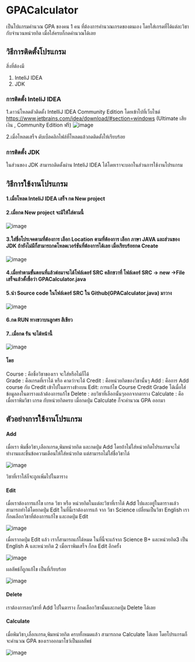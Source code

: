 # GPACalculator
เป็นโปแกรมคำนวณ GPA ของคน 1 คน ที่ต้องการคำนวณเกรดของตนเอง โดยใส่เกรดที่ได้แต่ละวิชากับจำนวนหน่วยกิต เมื่อใส่ครบก็กดคำนวณได้เลย
## วิธีการติดตั้งโปรแกรม 
สิ่งที่ต้องมี 
1. InteliJ IDEA
2. JDK


### การติดตั้ง InteliJ IDEA
1.ดาวน์โหลดตัวติดตั้ง IntelliJ IDEA Community Edition โดยเข้าไปที่เว็บไซต์
https://www.jetbrains.com/idea/download/#section=windows (Ultimate เสียเงิน , Community Edition ฟรี)
![image](https://user-images.githubusercontent.com/127968005/229813739-0d8bfa52-3a39-4197-b213-3a1ac4ab6120.png)

2.เมื่อโหลดเสร็จ ดับเบิ้ลคลิกไฟล์ที่โหลดแล้วกดติดตั้งให้เรียบร้อย

### การติดตั้ง JDK
ในส่วนของ JDK สามารถติดตั้งผ่าน InteliJ IDEA ได้โดยเราจะบอกในส่วนการใช้งานโปรแกรม


## วิธีการใช้งานโปรแกรม 
#### 1.เมื่อโหลด InteliJ IDEA เสร็จ กด New project
#### 2.เมื่อกด New project จะมีให้ใส่ตามนี้
![image](https://user-images.githubusercontent.com/127968005/229815643-f0428cdc-a1b5-4be5-a84b-358dd191559c.png)
#### 3.ใส่ชื่อโปรเจคตามที่ต้องการ เลือก Location ตามที่ต้องการ เลือก ภาษา JAVA และส่วนของ JDK ถ้ายังไม่มีก็สามารถกดโหลดเวอร์ชันที่ต้องการได้เลย เมื่อเรียบร้อยกด Create
![image](https://user-images.githubusercontent.com/127968005/229815999-9cfd83df-e449-4f9c-9a1d-f6cab8a64a7a.png)
#### 4.เมื่อทำตามขั้นตอนที่แล้วต่อมาจะได้โฟล์เดอร์ SRC คลิกขวาที่ โฟล์เดอร์ SRC -> new ->File เสร็จแล้วตั้งชื่อว่า GPACalculator.java
#### 5.นำ Source code ในโฟล์เดอร์ SRC ใน Github(GPACalculator.java) มาวาง
![image](https://user-images.githubusercontent.com/127968005/229816676-45c4e01c-761b-409e-995d-746e80f89ef8.png)
#### 6.กด RUN ทางขวาบนลูกศร สีเขียว
#### 7..เมื่อกด รัน จะได้หน้านี้
![image](https://user-images.githubusercontent.com/127968005/229816864-6557fd3a-14ef-4c9d-bab2-a279705f9a2e.png)



#### โดย 
Course : คือชื่อวิชาของเรา จะใส่หรือไม่ก็ได้          
Grade : คือเกรดที่เราได้ หรือ คาดว่าจะได้ 
Credit : คือหน่วยกิตของวิชานั้นๆ
Add : คือการ Add course กับ Credit เข้าไปในตารางข้างบน
Edit: การแก้ไข Course Credit Grade ได้เมื่อใส่ข้อมูลลงในตารางแล้วต้องการแก้ไข
Delete : ลบวิชาที่เลือกนั้นๆออกจากตาราง
Calculate : คือเมื่อเราพิมวิชา เกรด กับหน่วยกิตครบ เมื่อกดปุ่ม Calculate ก็จะคำนวณ GPA ออกมา


## ตัวอย่างการใช้งานโปรแกรม
#### Add
เมื่อเรา พิมชื่อวิชา,เลือกเกรด,พิมหน่วยกิต และกดปุ่ม Add โดยถ้าไม่ใส่หน่วยกิตโปรแกรมจะไม่ทำงานและขึ้นข้อความเตือนให้ใส่หน่วยกิต แต่สามารถไม่ใส่ชื่อวิชาได้



![image](https://user-images.githubusercontent.com/127968005/229818094-d1d9a1ef-b7d8-4601-8da6-be6e41948281.png)




วิชาที่เราใส่ก็จะถูกเพิ่มไปในตาราง


#### Edit
เมื่อเราต้องการแก้ไข เกรด วิชา หรือ หน่วยกิตในแต่ละวิชาที่เราได้ Add ไปและอยู่ในตารางแล้ว สามารถทำได้โดยกดปุ่ม Edit
ในที่นี้เราต้องการแก้ จาก วิชา Science เปลี่ยนเป็นวิชา English เราก็กดเลือกวิชาที่ต้องการแก้ไข และกดปุ่ม Edit



![image](https://user-images.githubusercontent.com/127968005/229818828-d13a8340-fbc5-4533-a50e-8b4ee6a7b5aa.png)



เมื่อเรากดปุ่ม Edit แล้ว เราก็สามารถแก้ได้หมด ในที่นี้จะแก้จาก Science B+ และหน่วยกิต3 เป็น English A และหน่วยกิต 2
เมื่อเราพิมเสร็จ ก็กด Edit อีกครั้ง



![image](https://user-images.githubusercontent.com/127968005/229819941-fe309714-9d1e-4c96-b2db-1c8f4a7d6880.png)




ผลลัพธ์ก็ถูกแก้ไข เป็นที่เรียบร้อย


![image](https://user-images.githubusercontent.com/127968005/229820175-5c5e8a69-04e0-49c0-847a-f62fe42a9774.png)


#### Delete
เราต้องการลบวิชาที่ Add ไปในตาราง ก็กดเลือกวิชานั้นและกดปุ่ม Delete ได้เลย


#### Calculate
เมื่อพิมวิชา,เลื่อกเกรด,พิมหน่วยกิต ครบทั้งหมดแล้ว สามารถกด Calculate ได้เลย โดยโปรแกรมก็จะคำนวณ GPA ของเราออกมาโชว์เป็นผลลัพธ์




![image](https://user-images.githubusercontent.com/127968005/229820962-3c00a4b3-c985-4168-ad83-71c753b69dee.png)








